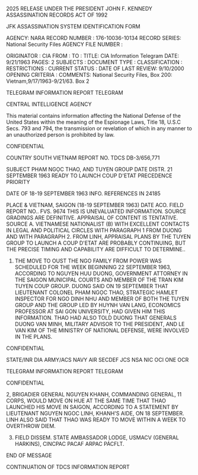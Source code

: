 2025 RELEASE UNDER THE PRESIDENT JOHN F. KENNEDY ASSASSINATION RECORDS ACT OF 1992

JFK ASSASSINATION SYSTEM
IDENTIFICATION FORM

AGENCY: NARA
RECORD NUMBER : 176-10036-10134
RECORD SERIES: National Security Files
AGENCY FILE NUMBER :

ORIGINATOR : CIA
FROM :
TO :
TITLE: CIA Information Telegram
DATE: 9/21/1963
PAGES: 2
SUBJECTS :
DOCUMENT TYPE :
CLASSIFICATION :
RESTRICTIONS :
CURRENT STATUS :
DATE OF LAST REVIEW: 9/10/2000
OPENING CRITERIA :
COMMENTS: National Security Files, Box 200: Vietnam,9/17/1963-9/21/63. Box 2

TELEGRAM INFORMATION REPORT TELEGRAM

CENTRAL INTELLIGENCE AGENCY

This material contains information affecting the National Defense of the United States within the meaning of the Espionage Laws, Title 18, U.S.C Secs.
793 and 794, the transmission or revelation of which in any manner to an unauthorized person is prohibited by law.

CONFIDENTIAL

COUNTRY SOUTH VIETNAM
REPORT NO. TDCS DB-3/656,771

SUBJECT PHAM NGỌC THAO, AND TUYEN GROUP DATE DISTR. 21 SEPTEMBER 1963
READY TO LAUNCH COUP D'ETAT PRECEDENCE PRIORITY

DATE OF 18-19 SEPTEMBER 1963
INFO. REFERENCES IN 24185

PLACE & VIETNAM, SAIGON (18-19 SEPTEMBER 1963)
DATE ACO. FIELD REPORT NO.. FVS. 9674
THIS IS UNEVALUATED INFORMATION. SOURCE GRADINGS ARE DEFINITIVE. APPRAISAL OF CONTENT IS TENTATIVE.
SOURCE A. VIETNAMESE NATIONALIST (B) WITH EXCELLENT CONTACTS IN LEGAL AND POLITICAL CIRCLES
WITH PARAGRAPH 1 FROM DUONG AND WITH PARAGRAPH 2. FROM LINH,
APPRAISAL PLANS BY THE TUYEN GROUP TO LAUNCH A COUP D'ETAT ARE PROBABLY CONTINUING,
BUT THE PRECISE TIMING AND CAPABILITY ARE DIFFICULT TO DETERMINE..

1. THE MOVE TO OUST THE NGO FAMILY FROM POWER WAS SCHEDULED FOR
THE WEEK BEGINNING 22 SEPTEMBER 1963, ACCORDING TO NGUYEN HUU DUONG,
GOVERNMENT ATTORNEY IN THE SAIGON MUNICIPAL COURTS AND MEMBER OF THE
TRAN KIM TUYEN COUP GROUP. DUONG SAID ON 19 SEPTEMBER THAT LIEUTENANT
COLONEL PHAM NGỌC THAO, STRATEGIC HAMLET INSPECTOR FOR NGO DINH NHU
AND MEMBER OF BOTH THE TUYEN GROUP AND THE GROUP LED BY HUYNH VAN
LANG, ECONOMICS PROFESSOR AT SAI GON UNIVERSITY, HAD GIVEN HIM THIS
INFORMATION. THAO HAD ALSO TOLD DUONG THAT GENERALS DUONG VAN MINH,
MILITARY ADVISOR TO THE PRESIDENT, AND LE VAN KIM OF THE MINISTRY OF
NATIONAL DEFENSE, WERE INVOLVED IN THE PLANS.

CONFIDENTIAL

STATE/INR DIA ARMY/ACS NAVY AIR SECDEF JCS NSA NIC OCI ONE OCR

TELEGRAM INFORMATION REPORT TELEGRAM

CONFIDENTIAL

2, BRIGADIER GENERAL NGUYEN KHANH, COMMANDING GENERAL, 11 CORPS,
WOULD MOVE ON HUE AT THE SAME TIME THAT THAO LAUNCHED HIS MOVE IN
SAIGON, ACCORDING TO A STATEMENT BY LIEUTENANT NGUYEN NGOC LINH,
KHANH'S AIDE, ON 18 SEPTEMBER. LINH ALSO SAID THAT THAO WAS
READY TO MOVE WITHIN A WEEK TO OVERTHROW DIEM.

3. FIELD DISSEM. STATE AMBASSADOR LODGE, USMACV (GENERAL
HARKINS), CINCPAC PACAF ARPAC PÁCFLT.

END OF MESSAGE

CONTINUATION OF TDCS INFORMATION REPORT

